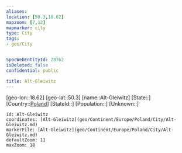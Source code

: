```yaml
---
aliases: 
location: [50.3,18.62]
mapzoom: [7,12] 
mapmarker: city 
type: City
tags:
- geo/City


SpocWebEntityId: 28762
isDeleted: false
confidential: public

title: Alt-Gleiwitz
---
```

[geo-lon::18.62]
[geo-lat::50.3]
[name::Alt-Gleiwitz]
[State::]
[Country::[Poland](geo/Continent/Europe/Poland.md)]
[StateId::]
[Population::]
[Unknown::]


```leaflet
id: Alt-Gleiwitz
coordinates: [Alt-Gleiwitz](geo/Continent/Europe/Poland/City/Alt-Gleiwitz.md)
markerFile: [Alt-Gleiwitz](geo/Continent/Europe/Poland/City/Alt-Gleiwitz.md)
defaultZoom: 11 
maxZoom: 18
```


